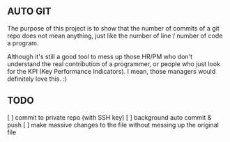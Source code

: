 
## AUTO GIT
The purpose of this project is to show that the number of commits of a git repo does not mean anything,
just like the number of line / number of code a program.

Although it's still a good tool to mess up those HR/PM who don't understand the real contribution of a programmer, or people who just look for the KPI (Key Performance Indicators).
I mean, those managers would definitely love this. :)

## TODO
[ ] commit to private repo (with SSH key)
[ ] background auto commit & push
[ ] make massive changes to the file without messing up the original file

